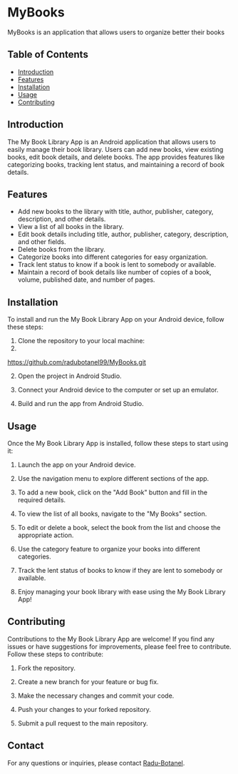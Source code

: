 # MyBooks
MyBooks is an application that allows users to organize better their books

## Table of Contents
- [Introduction](#introduction)
- [Features](#features)
- [Installation](#installation)
- [Usage](#usage)
- [Contributing](#contributing)

## Introduction
The My Book Library App is an Android application that allows users to easily manage their book library. Users can add new books, view existing books, edit book details, and delete books. The app provides features like categorizing books, tracking lent status, and maintaining a record of book details.

## Features
- Add new books to the library with title, author, publisher, category, description, and other details.
- View a list of all books in the library.
- Edit book details including title, author, publisher, category, description, and other fields.
- Delete books from the library.
- Categorize books into different categories for easy organization.
- Track lent status to know if a book is lent to somebody or available.
- Maintain a record of book details like number of copies of a book, volume, published date, and number of pages.

## Installation
To install and run the My Book Library App on your Android device, follow these steps:

1. Clone the repository to your local machine:
2. 
https://github.com/radubotanel99/MyBooks.git

2. Open the project in Android Studio.

3. Connect your Android device to the computer or set up an emulator.

4. Build and run the app from Android Studio.

## Usage
Once the My Book Library App is installed, follow these steps to start using it:

1. Launch the app on your Android device.

2. Use the navigation menu to explore different sections of the app.

3. To add a new book, click on the "Add Book" button and fill in the required details.

4. To view the list of all books, navigate to the "My Books" section.

5. To edit or delete a book, select the book from the list and choose the appropriate action.

6. Use the category feature to organize your books into different categories.

7. Track the lent status of books to know if they are lent to somebody or available.

8. Enjoy managing your book library with ease using the My Book Library App!

## Contributing
Contributions to the My Book Library App are welcome! If you find any issues or have suggestions for improvements, please feel free to contribute. Follow these steps to contribute:

1. Fork the repository.

2. Create a new branch for your feature or bug fix.

3. Make the necessary changes and commit your code.

4. Push your changes to your forked repository.

5. Submit a pull request to the main repository.


## Contact
For any questions or inquiries, please contact [Radu-Botanel](radu.botanel99@e-uvt.ro).

